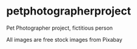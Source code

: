# petphotographerproject

Pet Photographer project, fictitious person

All images are free stock images from Pixabay
